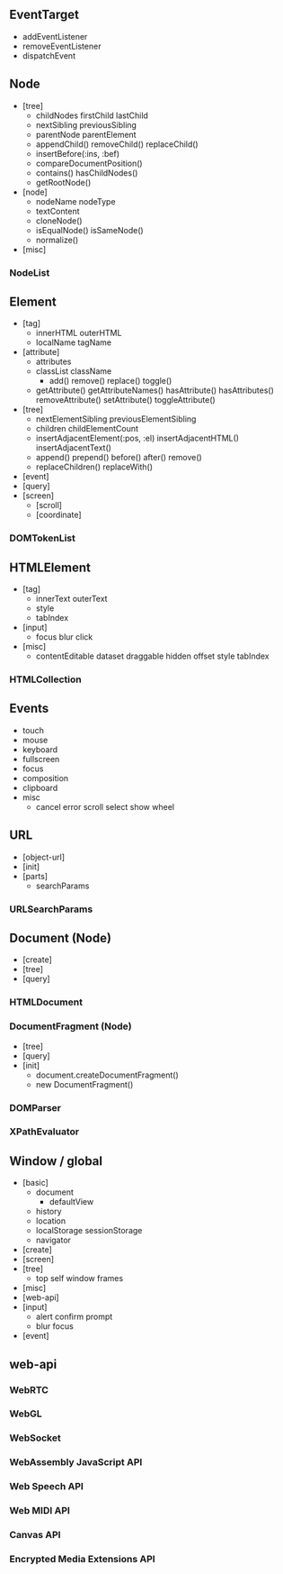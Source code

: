 

## EventTarget
- addEventListener
- removeEventListener
- dispatchEvent

## Node
- [tree]
  - childNodes firstChild lastChild
  - nextSibling previousSibling
  - parentNode parentElement
  - appendChild() removeChild() replaceChild()
  - insertBefore(:ins, :bef)
  - compareDocumentPosition()
  - contains() hasChildNodes()
  - getRootNode()
- [node]
  - nodeName nodeType
  - textContent
  - cloneNode()
  - isEqualNode() isSameNode()
  - normalize()
- [misc]
### NodeList

## Element
- [tag]
  - innerHTML outerHTML
  - localName tagName
- [attribute]
  - attributes
  - classList className
    - add() remove() replace() toggle()
  - getAttribute() getAttributeNames()
    hasAttribute() hasAttributes()
    removeAttribute()
    setAttribute()
    toggleAttribute()
- [tree]
  - nextElementSibling previousElementSibling
  - children childElementCount 
  - insertAdjacentElement(:pos, :el) 
    insertAdjacentHTML()
    insertAdjacentText()
  - append() prepend() before() after() remove()
  - replaceChildren() replaceWith()
- [event]
- [query]
- [screen]
  - [scroll]
  - [coordinate]
### DOMTokenList

## HTMLElement
- [tag]
  - innerText outerText
  - style
  - tabIndex
- [input]
  - focus blur click
- [misc]
  - contentEditable dataset draggable hidden offset style tabIndex
### HTMLCollection

## Events
- touch
- mouse
- keyboard
- fullscreen
- focus
- composition
- clipboard
- misc
  - cancel error scroll select show wheel

## URL
- [object-url]
- [init]
- [parts]
  - searchParams
### URLSearchParams
## Document (Node)
- [create]
- [tree]
- [query]
### HTMLDocument
### DocumentFragment (Node)
- [tree]
- [query]
- [init]
  - document.createDocumentFragment()
  - new DocumentFragment()
### DOMParser
### XPathEvaluator

## Window / global
- [basic]
  - document
    - defaultView  
  - history
  - location
  - localStorage sessionStorage
  - navigator
- [create]
- [screen]
- [tree]
  - top self window frames
- [misc]
- [web-api]
- [input]
  - alert confirm prompt
  - blur focus
- [event]

## web-api
### WebRTC
### WebGL
### WebSocket
### WebAssembly JavaScript API
### Web Speech API
### Web MIDI API
### Canvas API
### Encrypted Media Extensions API

